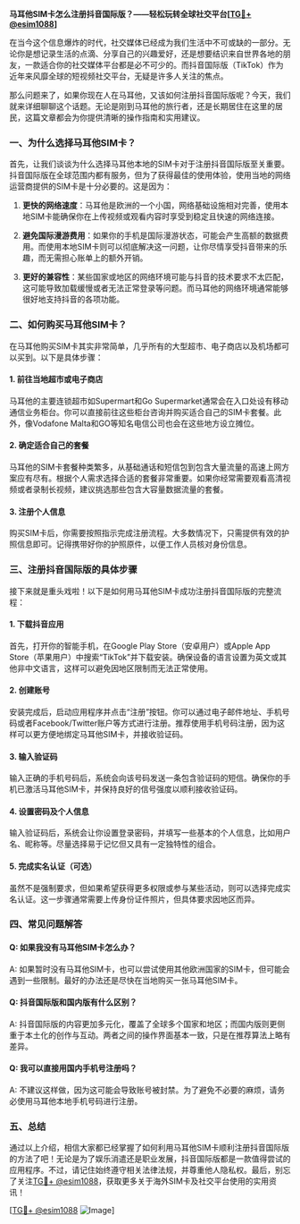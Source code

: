 **马耳他SIM卡怎么注册抖音国际版？——轻松玩转全球社交平台[[TG💪+ @esim1088](https://t.me/s/esim1088)]**

在当今这个信息爆炸的时代，社交媒体已经成为我们生活中不可或缺的一部分。无论你是想记录生活的点滴、分享自己的兴趣爱好，还是想要结识来自世界各地的朋友，一款适合你的社交媒体平台都是必不可少的。而抖音国际版（TikTok）作为近年来风靡全球的短视频社交平台，无疑是许多人关注的焦点。

那么问题来了，如果你现在人在马耳他，又该如何注册抖音国际版呢？今天，我们就来详细聊聊这个话题。无论是刚到马耳他的旅行者，还是长期居住在这里的居民，这篇文章都会为你提供清晰的操作指南和实用建议。

### 一、为什么选择马耳他SIM卡？

首先，让我们谈谈为什么选择马耳他本地的SIM卡对于注册抖音国际版至关重要。抖音国际版在全球范围内都有服务，但为了获得最佳的使用体验，使用当地的网络运营商提供的SIM卡是十分必要的。这是因为：

1. **更快的网络速度**：马耳他是欧洲的一个小国，网络基础设施相对完善，使用本地SIM卡能确保你在上传视频或观看内容时享受到稳定且快速的网络连接。
   
2. **避免国际漫游费用**：如果你的手机是国际漫游状态，可能会产生高额的数据费用。而使用本地SIM卡则可以彻底解决这一问题，让你尽情享受抖音带来的乐趣，而无需担心账单上的额外开销。

3. **更好的兼容性**：某些国家或地区的网络环境可能与抖音的技术要求不太匹配，这可能导致加载缓慢或者无法正常登录等问题。而马耳他的网络环境通常能够很好地支持抖音的各项功能。

### 二、如何购买马耳他SIM卡？

在马耳他购买SIM卡其实非常简单，几乎所有的大型超市、电子商店以及机场都可以买到。以下是具体步骤：

#### 1. 前往当地超市或电子商店
马耳他的主要连锁超市如Supermart和Go Supermarket通常会在入口处设有移动通信业务柜台。你可以直接前往这些柜台咨询并购买适合自己的SIM卡套餐。此外，像Vodafone Malta和GO等知名电信公司也会在这些地方设立摊位。

#### 2. 确定适合自己的套餐
马耳他的SIM卡套餐种类繁多，从基础通话和短信包到包含大量流量的高速上网方案应有尽有。根据个人需求选择合适的套餐非常重要。如果你经常需要观看高清视频或者录制长视频，建议挑选那些包含大容量数据流量的套餐。

#### 3. 注册个人信息
购买SIM卡后，你需要按照指示完成注册流程。大多数情况下，只需提供有效的护照信息即可。记得携带好你的护照原件，以便工作人员核对身份信息。

### 三、注册抖音国际版的具体步骤

接下来就是重头戏啦！以下是如何用马耳他SIM卡成功注册抖音国际版的完整流程：

#### 1. 下载抖音应用
首先，打开你的智能手机，在Google Play Store（安卓用户）或Apple App Store（苹果用户）中搜索“TikTok”并下载安装。确保设备的语言设置为英文或其他非中文语言，这样可以避免因地区限制而无法正常使用。

#### 2. 创建账号
安装完成后，启动应用程序并点击“注册”按钮。你可以通过电子邮件地址、手机号码或者Facebook/Twitter账户等方式进行注册。推荐使用手机号码注册，因为这样可以更方便地绑定马耳他SIM卡，并接收验证码。

#### 3. 输入验证码
输入正确的手机号码后，系统会向该号码发送一条包含验证码的短信。确保你的手机已激活马耳他SIM卡，并保持良好的信号强度以顺利接收验证码。

#### 4. 设置密码及个人信息
输入验证码后，系统会让你设置登录密码，并填写一些基本的个人信息，比如用户名、昵称等。尽量选择易于记忆但又具有一定独特性的组合。

#### 5. 完成实名认证（可选）
虽然不是强制要求，但如果希望获得更多权限或参与某些活动，则可以选择完成实名认证。这一步骤通常需要上传身份证件照片，但具体要求因地区而异。

### 四、常见问题解答

#### Q: 如果我没有马耳他SIM卡怎么办？
A: 如果暂时没有马耳他SIM卡，也可以尝试使用其他欧洲国家的SIM卡，但可能会遇到一些限制。最好的办法还是尽快在当地购买一张马耳他SIM卡。

#### Q: 抖音国际版和国内版有什么区别？
A: 抖音国际版的内容更加多元化，覆盖了全球多个国家和地区；而国内版则更侧重于本土化的创作与互动。两者之间的操作界面基本一致，只是在推荐算法上略有差异。

#### Q: 我可以直接用国内手机号注册吗？
A: 不建议这样做，因为这可能会导致账号被封禁。为了避免不必要的麻烦，请务必使用马耳他本地手机号码进行注册。

### 五、总结

通过以上介绍，相信大家都已经掌握了如何利用马耳他SIM卡顺利注册抖音国际版的方法了吧！无论是为了娱乐消遣还是职业发展，抖音国际版都是一款值得尝试的应用程序。不过，请记住始终遵守相关法律法规，并尊重他人隐私权。最后，别忘了关注[TG💪+ @esim1088](https://t.me/s/esim1088)，获取更多关于海外SIM卡及社交平台使用的实用资讯！

[[TG💪+ @esim1088](https://t.me/s/esim1088) ![Image](https://i.postimg.cc/4NQfJmqS/Snipaste-2025-05-13-00-14-12.png)]